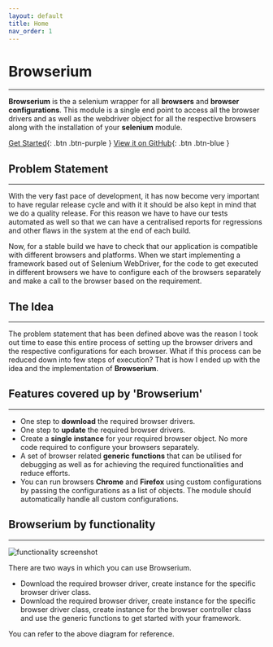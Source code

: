 ```yaml
---
layout: default
title: Home
nav_order: 1
---
```


# Browserium
------------------------------------------------------------------------------------------

<!-- ![Browserium logo](https://farm2.staticflickr.com/1742/41852028144_642310d9b6_m.jpg) -->

**Browserium** is the a selenium wrapper for all **browsers** and **browser** **configurations**. This module is a single end point to access all the browser drivers and as well as the webdriver object for all the respective browsers along with the installation of your **selenium** module.

[Get Started](http://localhost:4000/browserium/navigation/installation.html){: .btn .btn-purple }
[View it on GitHub](https://github.com/browserium/Browserium){: .btn .btn-blue }

## Problem Statement
------------------------------------------------------------------------------------------
With the very fast pace of development, it has now become very important to have regular release cycle and with it it should be also kept in mind that we do a quality release. For this reason we have to have our tests automated as well so that we can have a centralised reports for regressions and other flaws in the system at the end of each build.

Now, for a stable build we have to check that our application is compatible with different browsers and platforms. When we start implementing a framework based out of Selenium WebDriver, for the code to get executed in different browsers we have to configure each of the browsers separately and make a call to the browser based on the requirement.

## The Idea
------------------------------------------------------------------------------------------
The problem statement that has been defined above was the reason I took out time to ease this entire process of setting up the browser drivers and the respective configurations for each browser. What if this process can be reduced down into few steps of execution? That is how I ended up with the idea and the implementation of **Browserium**.

## Features covered up by 'Browserium'
------------------------------------------------------------------------------------------
*   One step to **download** the required browser drivers.
*   One step to **update** the required browser drivers.
*   Create a **single** **instance** for your required browser object. No more code required to configure your browsers separately.
*   A set of browser related **generic** **functions** that can be utilised for debugging as well as for achieving the required functionalities and reduce efforts.
*   You can run browsers **Chrome** and **Firefox** using custom configurations by passing the configurations as a list of objects. The module should automatically handle all custom configurations.

## Browserium by functionality
------------------------------------------------------------------------------------------

![functionality screenshot](https://farm2.staticflickr.com/1750/41853754714_971a727962.jpg)

There are two ways in which you can use Browserium.

*   Download the required browser driver, create instance for the specific browser driver class.
*   Download the required browser driver, create instance for the specific browser driver class, create instance for the browser controller class and use the generic functions to get started with your framework.

You can refer to the above diagram for reference.